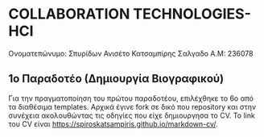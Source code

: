 
# COLLABORATION TECHNOLOGIES-HCI

Ονοματεπώνυμο: Σπυρίδων Ανισέτο Κατσαμπίρης Σαλγαδο
Α.Μ: 236078

## 1o Παραδοτέο (Δημιουργία Βιογραφικού)
Για την πραγματοποίηση του πρώτου παραδοτέου, επιλέχθηκε το 6ο από τα διαθέσιμα templates. Αρχικά έγινε fork σε δικό που repository και στην συνέχεια ακολουθώντας τις οδηγίες που είχε δημιουργησα το CV.
To link του CV είναι https://spiroskatsampiris.github.io/markdown-cv/.

